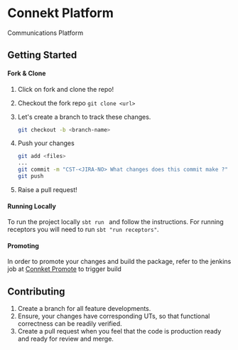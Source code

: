 Connekt Platform
========================

Communications Platform

Getting Started
---------------------

#### Fork & Clone ###
1. Click on fork and clone the repo!
2. Checkout the fork repo `git clone <url>`
3. Let's create a branch to track these changes.
	
	```bash
	git checkout -b <branch-name>
	```

4. Push your changes

	```bash
	git add <files>
	...
	git commit -m "CST-<JIRA-NO> What changes does this commit make ?"
	git push
	```

5. Raise a pull request!
	
#### Running Locally
To run the project locally ``sbt run `` and follow the instructions. For running receptors you will need to run ``sbt "run receptors"``.

#### Promoting
In order to promote your changes and build the package, refer to the jenkins job at [Connket Promote](http://usercrm-automation-qa-0001.nm.flipkart.com:8080/view/Promotion%20Jobs/job/promote_conneckt/) to trigger build

Contributing
-------------------------

1. Create a branch for all feature developments.
2. Ensure, your changes have corresponding UTs, so that functional correctness can be readily verified.
2. Create a pull request when you feel that the code is production ready and ready for review and merge.





